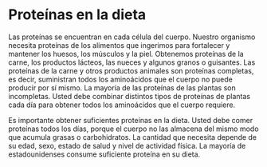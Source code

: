 Proteínas en la dieta
=====================


Las proteínas se encuentran en cada célula del cuerpo. Nuestro organismo necesita proteínas de los alimentos que ingerimos para fortalecer y mantener los huesos, los músculos y la piel. Obtenemos proteínas de la carne, los productos lácteos, las nueces y algunos granos o guisantes. Las proteínas de la carne y otros productos animales son proteínas completas, es decir, suministran todos los aminoácidos que el cuerpo no puede producir por sí mismo. La mayoría de las proteínas de las plantas son incompletas. Usted debe combinar distintos tipos de proteínas de plantas cada día para obtener todos los aminoácidos que el cuerpo requiere.


Es importante obtener suficientes proteínas en la dieta. Usted debe comer proteínas todos los días, porque el cuerpo no las almacena del mismo modo que acumula grasas o carbohidratos. La cantidad que necesita depende de su edad, sexo, estado de salud y nivel de actividad física. La mayoría de estadounidenses consume suficiente proteína en su dieta.

